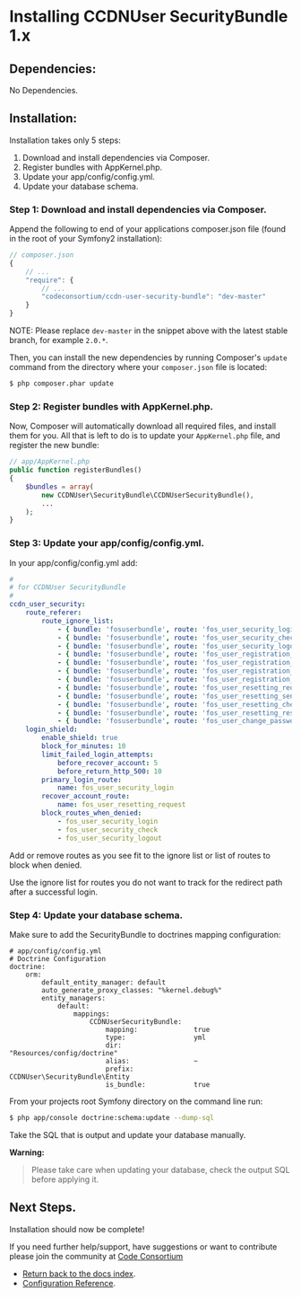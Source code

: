 Installing CCDNUser SecurityBundle 1.x
======================================

## Dependencies:

No Dependencies.

## Installation:

Installation takes only 5 steps:

1. Download and install dependencies via Composer.
2. Register bundles with AppKernel.php.
3. Update your app/config/config.yml.
4. Update your database schema.

### Step 1: Download and install dependencies via Composer.

Append the following to end of your applications composer.json file (found in the root of your Symfony2 installation):

``` js
// composer.json
{
    // ...
    "require": {
        // ...
        "codeconsortium/ccdn-user-security-bundle": "dev-master"
    }
}
```

NOTE: Please replace ``dev-master`` in the snippet above with the latest stable branch, for example ``2.0.*``.

Then, you can install the new dependencies by running Composer's ``update``
command from the directory where your ``composer.json`` file is located:

``` bash
$ php composer.phar update
```

### Step 2: Register bundles with AppKernel.php.

Now, Composer will automatically download all required files, and install them
for you. All that is left to do is to update your ``AppKernel.php`` file, and
register the new bundle:

``` php
// app/AppKernel.php
public function registerBundles()
{
    $bundles = array(
		new CCDNUser\SecurityBundle\CCDNUserSecurityBundle(),
		...
	);
}
```

### Step 3: Update your app/config/config.yml.

In your app/config/config.yml add:

``` yml
#
# for CCDNUser SecurityBundle
#
ccdn_user_security:
    route_referer:
        route_ignore_list:
            - { bundle: 'fosuserbundle', route: 'fos_user_security_login' }
            - { bundle: 'fosuserbundle', route: 'fos_user_security_check' }
            - { bundle: 'fosuserbundle', route: 'fos_user_security_logout' }
            - { bundle: 'fosuserbundle', route: 'fos_user_registration_register' }
            - { bundle: 'fosuserbundle', route: 'fos_user_registration_check_email' }
            - { bundle: 'fosuserbundle', route: 'fos_user_registration_confirm' }
            - { bundle: 'fosuserbundle', route: 'fos_user_registration_confirmed' }
            - { bundle: 'fosuserbundle', route: 'fos_user_resetting_request' }
            - { bundle: 'fosuserbundle', route: 'fos_user_resetting_send_email' }
            - { bundle: 'fosuserbundle', route: 'fos_user_resetting_check_email' }
            - { bundle: 'fosuserbundle', route: 'fos_user_resetting_reset' }
            - { bundle: 'fosuserbundle', route: 'fos_user_change_password' }
    login_shield:
        enable_shield: true
        block_for_minutes: 10
        limit_failed_login_attempts:
            before_recover_account: 5
            before_return_http_500: 10
        primary_login_route:
            name: fos_user_security_login
        recover_account_route:
            name: fos_user_resetting_request
        block_routes_when_denied:
            - fos_user_security_login
            - fos_user_security_check
            - fos_user_security_logout
```

Add or remove routes as you see fit to the ignore list or list of routes to block when denied.

Use the ignore list for routes you do not want to track for the redirect path after a successful login.

### Step 4: Update your database schema.

Make sure to add the SecurityBundle to doctrines mapping configuration:

```
# app/config/config.yml
# Doctrine Configuration
doctrine:
    orm:
        default_entity_manager: default
        auto_generate_proxy_classes: "%kernel.debug%"
        entity_managers:
            default:
                mappings:
                    CCDNUserSecurityBundle:
                        mapping:              true
                        type:                 yml
                        dir:                  "Resources/config/doctrine"
                        alias:                ~
                        prefix:               CCDNUser\SecurityBundle\Entity
                        is_bundle:            true
```

From your projects root Symfony directory on the command line run:

``` bash
$ php app/console doctrine:schema:update --dump-sql
```

Take the SQL that is output and update your database manually.

**Warning:**

> Please take care when updating your database, check the output SQL before applying it.

## Next Steps.

Installation should now be complete!

If you need further help/support, have suggestions or want to contribute please join the community at [Code Consortium](http://www.codeconsortium.com)

- [Return back to the docs index](index.md).
- [Configuration Reference](configuration_reference.md).

